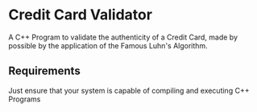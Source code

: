 # Credit Card Validator

A C++ Program to validate the authenticity of a Credit Card, made by possible by the application of the Famous Luhn's Algorithm.

## Requirements

Just ensure that your system is capable of compiling and executing C++ Programs
